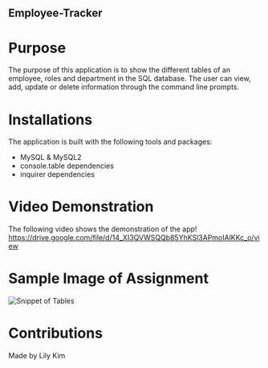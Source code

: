 ## Employee-Tracker

# Purpose 
The purpose of this application is to show the different tables of an employee, roles and department in the SQL database. 
The user can view, add, update or delete information through the command line prompts. 

# Installations
The application is built with the following tools and packages: 
- MySQL & MySQL2 
- console.table dependencies 
- inquirer dependencies 
# Video Demonstration 
The following video shows the demonstration of the app! 
https://drive.google.com/file/d/14_XI3QVWSQQb85YhKSl3APmoIAlKKc_o/view
# Sample Image of Assignment 
![Snippet of Tables](https://user-images.githubusercontent.com/78708872/118426626-8e627200-b699-11eb-98d4-c369b3bcd1f6.PNG)


# Contributions 
Made by Lily Kim 

